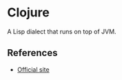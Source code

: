 Clojure
=======

A Lisp dialect that runs on top of JVM.


References
----------

 - [Official site](https://clojure.org/)
